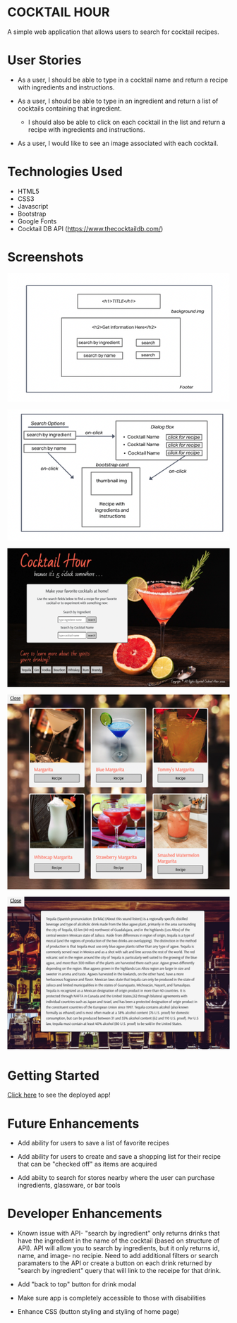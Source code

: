# COCKTAIL HOUR

A simple web application that allows users to search for cocktail recipes.

# User Stories

- As a user, I should be able to type in a cocktail name and return a recipe with ingredients and instructions.

- As a user, I should be able to type in an ingredient and return a list of cocktails containing that ingredient.

    - I should also be able to click on each cocktail in the list and return a recipe with ingredients and instructions.

- As a user, I would like to see an image associated with each cocktail.

# Technologies Used

- HTML5
- CSS3
- Javascript
- Bootstrap
- Google Fonts
- Cocktail DB API (https://www.thecocktaildb.com/)

# Screenshots

![main browser page](images/screenshots/wireframe_2.png)

![search elements](images/screenshots/wireframe_1.png)

![final main page](images/screenshots/Cocktail_Hour_Screenshot.png)

![drink list page](images/screenshots/drink_list.png)

![spirits info page](images/screenshots/spirits_search.png)

# Getting Started

<!-- [Click here](hosted/deployed app url) to ! -->

[Click here](https://guileless-profiterole-9b97c3.netlify.app) to see the deployed app!

# Future Enhancements

- Add ability for users to save a list of favorite recipes

- Add ability for users to create and save a shopping list for their recipe that can be "checked off" as items are acquired

- Add abiity to search for stores nearby where the user can purchase ingredients, glassware, or bar tools

# Developer Enhancements

- Known issue with API- "search by ingredient" only returns drinks that have the ingredient in the name of the cocktail (based on structure of API). API will allow you to search by ingredients, but it only returns id, name, and image- no recipie. Need to add additional filters or search paramaters to the API or create a button on each drink returned by "search by ingredient" query that will link to the receipe for that drink.

- Add "back to top" button for drink modal

- Make sure app is completely accessible to those with disabilities

- Enhance CSS (button styling and styling of home page)




